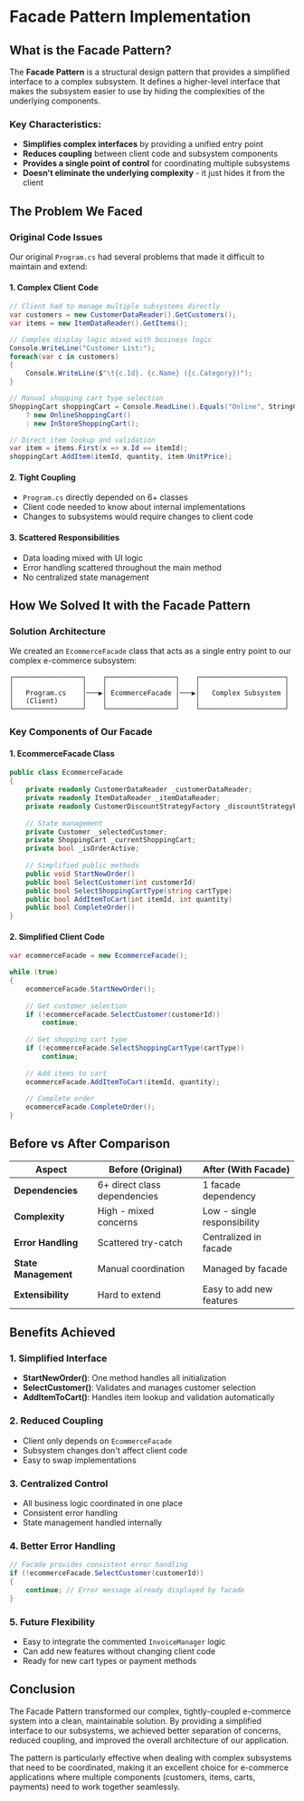 # Facade Pattern Implementation

## What is the Facade Pattern?

The **Facade Pattern** is a structural design pattern that provides a simplified interface to a complex subsystem. It defines a higher-level interface that makes the subsystem easier to use by hiding the complexities of the underlying components.

### Key Characteristics:
- **Simplifies complex interfaces** by providing a unified entry point
- **Reduces coupling** between client code and subsystem components
- **Provides a single point of control** for coordinating multiple subsystems
- **Doesn't eliminate the underlying complexity** - it just hides it from the client

## The Problem We Faced

### Original Code Issues

Our original `Program.cs` had several problems that made it difficult to maintain and extend:

#### 1. **Complex Client Code**
```csharp
// Client had to manage multiple subsystems directly
var customers = new CustomerDataReader().GetCustomers();
var items = new ItemDataReader().GetItems();

// Complex display logic mixed with business logic
Console.WriteLine("Customer List:");
foreach(var c in customers)
{
    Console.WriteLine($"\t{c.Id}. {c.Name} ({c.Category})");
}

// Manual shopping cart type selection
ShoppingCart shoppingCart = Console.ReadLine().Equals("Online", StringComparison.OrdinalIgnoreCase)
    ? new OnlineShoppingCart()
    : new InStoreShoppingCart();

// Direct item lookup and validation
var item = items.First(x => x.Id == itemId);
shoppingCart.AddItem(itemId, quantity, item.UnitPrice);
```

#### 2. **Tight Coupling**
- `Program.cs` directly depended on 6+ classes
- Client code needed to know about internal implementations
- Changes to subsystems would require changes to client code

#### 3. **Scattered Responsibilities**
- Data loading mixed with UI logic
- Error handling scattered throughout the main method
- No centralized state management

## How We Solved It with the Facade Pattern

### Solution Architecture

We created an `EcommerceFacade` class that acts as a single entry point to our complex e-commerce subsystem:

```
┌─────────────────┐    ┌─────────────────┐    ┌─────────────────────┐
│                 │    │                 │    │                     │
│   Program.cs    │───▶│ EcommerceFacade │───▶│   Complex Subsystem │
│   (Client)      │    │                 │    │                     │
└─────────────────┘    └─────────────────┘    └─────────────────────┘
```

### Key Components of Our Facade

#### 1. **EcommerceFacade Class**
```csharp
public class EcommerceFacade
{
    private readonly CustomerDataReader _customerDataReader;
    private readonly ItemDataReader _itemDataReader;
    private readonly CustomerDiscountStrategyFactory _discountStrategyFactory;
    
    // State management
    private Customer _selectedCustomer;
    private ShoppingCart _currentShoppingCart;
    private bool _isOrderActive;
    
    // Simplified public methods
    public void StartNewOrder()
    public bool SelectCustomer(int customerId)
    public bool SelectShoppingCartType(string cartType)
    public bool AddItemToCart(int itemId, int quantity)
    public bool CompleteOrder()
}
```

#### 2. **Simplified Client Code**
```csharp
var ecommerceFacade = new EcommerceFacade();

while (true)
{
    ecommerceFacade.StartNewOrder();
    
    // Get customer selection
    if (!ecommerceFacade.SelectCustomer(customerId))
        continue;
    
    // Get shopping cart type
    if (!ecommerceFacade.SelectShoppingCartType(cartType))
        continue;
    
    // Add items to cart
    ecommerceFacade.AddItemToCart(itemId, quantity);
    
    // Complete order
    ecommerceFacade.CompleteOrder();
}
```

## Before vs After Comparison

| **Aspect** | **Before (Original)** | **After (With Facade)** |
|------------|----------------------|-------------------------|
| **Dependencies** | 6+ direct class dependencies | 1 facade dependency |
| **Complexity** | High - mixed concerns | Low - single responsibility |
| **Error Handling** | Scattered try-catch | Centralized in facade |
| **State Management** | Manual coordination | Managed by facade |
| **Extensibility** | Hard to extend | Easy to add new features |

## Benefits Achieved

### 1. **Simplified Interface**
- **StartNewOrder()**: One method handles all initialization
- **SelectCustomer()**: Validates and manages customer selection
- **AddItemToCart()**: Handles item lookup and validation automatically

### 2. **Reduced Coupling**
- Client only depends on `EcommerceFacade`
- Subsystem changes don't affect client code
- Easy to swap implementations

### 3. **Centralized Control**
- All business logic coordinated in one place
- Consistent error handling
- State management handled internally

### 4. **Better Error Handling**
```csharp
// Facade provides consistent error handling
if (!ecommerceFacade.SelectCustomer(customerId))
{
    continue; // Error message already displayed by facade
}
```

### 5. **Future Flexibility**
- Easy to integrate the commented `InvoiceManager` logic
- Can add new features without changing client code
- Ready for new cart types or payment methods

## Conclusion

The Facade Pattern transformed our complex, tightly-coupled e-commerce system into a clean, maintainable solution. By providing a simplified interface to our subsystems, we achieved better separation of concerns, reduced coupling, and improved the overall architecture of our application.

The pattern is particularly effective when dealing with complex subsystems that need to be coordinated, making it an excellent choice for e-commerce applications where multiple components (customers, items, carts, payments) need to work together seamlessly. 